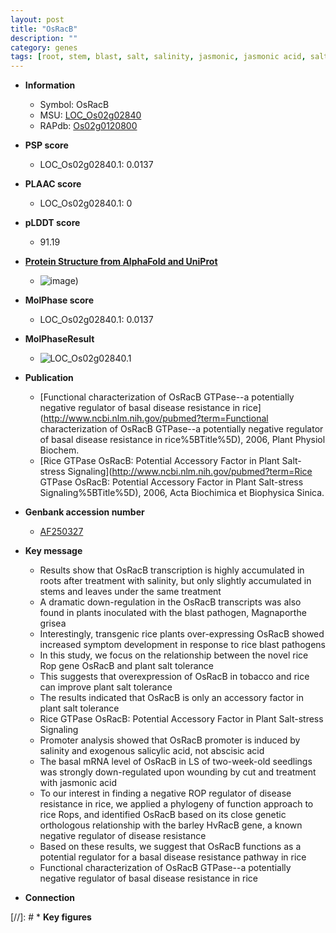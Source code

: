 ```yaml
---
layout: post
title: "OsRacB"
description: ""
category: genes
tags: [root, stem, blast, salt, salinity, jasmonic, jasmonic acid, salt tolerance, salicylic acid, disease, disease resistance, seedling]
---
```


* **Information**  
    + Symbol: OsRacB  
    + MSU: [LOC_Os02g02840](http://rice.plantbiology.msu.edu/cgi-bin/ORF_infopage.cgi?orf=LOC_Os02g02840)  
    + RAPdb: [Os02g0120800](http://rapdb.dna.affrc.go.jp/viewer/gbrowse_details/irgsp1?name=Os02g0120800)  

* **PSP score**  
    + LOC_Os02g02840.1: 0.0137 

* **PLAAC score**  
    + LOC_Os02g02840.1: 0 

* **pLDDT score**
    + 91.19

* **[Protein Structure from AlphaFold and UniProt](https://www.uniprot.org/uniprotkb/Q6ZHA3/entry#structure)**
    + ![image](https://ricepsp.github.io/images/Q6/AF-Q6ZHA3-F1.png))

* **MolPhase score**
    + LOC_Os02g02840.1: 0.0137

* **MolPhaseResult**
    + ![LOC_Os02g02840.1](https://ricepsp.github.io/pictures/LOC_Os02g/LOC_Os02g02840.1.png)

* **Publication**  
    + [Functional characterization of OsRacB GTPase--a potentially negative regulator of basal disease resistance in rice](http://www.ncbi.nlm.nih.gov/pubmed?term=Functional characterization of OsRacB GTPase--a potentially negative regulator of basal disease resistance in rice%5BTitle%5D), 2006, Plant Physiol Biochem.
    + [Rice GTPase OsRacB: Potential Accessory Factor in Plant Salt-stress Signaling](http://www.ncbi.nlm.nih.gov/pubmed?term=Rice GTPase OsRacB: Potential Accessory Factor in Plant Salt-stress Signaling%5BTitle%5D), 2006, Acta Biochimica et Biophysica Sinica.

* **Genbank accession number**  
    + [AF250327](http://www.ncbi.nlm.nih.gov/nuccore/AF250327)

* **Key message**  
    + Results show that OsRacB transcription is highly accumulated in roots after treatment with salinity, but only slightly accumulated in stems and leaves under the same treatment
    + A dramatic down-regulation in the OsRacB transcripts was also found in plants inoculated with the blast pathogen, Magnaporthe grisea
    + Interestingly, transgenic rice plants over-expressing OsRacB showed increased symptom development in response to rice blast pathogens
    + In this study, we focus on the relationship between the novel rice Rop gene OsRacB and plant salt tolerance
    + This suggests that overexpression of OsRacB in tobacco and rice can improve plant salt tolerance
    + The results indicated that OsRacB is only an accessory factor in plant salt tolerance
    + Rice GTPase OsRacB: Potential Accessory Factor in Plant Salt-stress Signaling
    + Promoter analysis showed that OsRacB promoter is induced by salinity and exogenous salicylic acid, not abscisic acid
    + The basal mRNA level of OsRacB in LS of two-week-old seedlings was strongly down-regulated upon wounding by cut and treatment with jasmonic acid
    + To our interest in finding a negative ROP regulator of disease resistance in rice, we applied a phylogeny of function approach to rice Rops, and identified OsRacB based on its close genetic orthologous relationship with the barley HvRacB gene, a known negative regulator of disease resistance
    + Based on these results, we suggest that OsRacB functions as a potential regulator for a basal disease resistance pathway in rice
    + Functional characterization of OsRacB GTPase--a potentially negative regulator of basal disease resistance in rice

* **Connection**  

[//]: # * **Key figures**  


